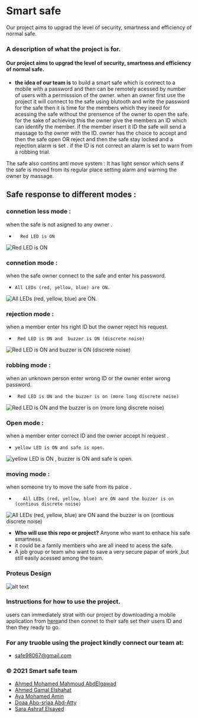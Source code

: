 ﻿

# Smart safe 


Our project aims to upgrad the level of security, smartness and efficiency of normal safe.

### A description of what the project is for.


 #### Our project aims to upgrad the level of security, smartness and efficiency of normal safe.
 
* **the idea of our team is** to build a smart safe which is connect to a mobile with a password and then 
can be remotely acessed by number of users with a permisssion of the owner. 
when an owner first use the project it will connect to the safe using blutooth and write the password for the safe 
then it is time for the members which they ineed for acessing the safe without the prensence of the owner to open the safe.
for the sake of  achieving this the owner give the members an ID which can identify the member. 
if the member insert it ID the safe will send a massage to the owner with the ID. 
owner has the choice to accept and then the safe open 
OR reject and then the safe stay locked and a rejection alarm is set . 
if the ID is not correct an alarm is set to warn from a robbing trial.  

The safe also contins anti move system :
     It has light sensor which sens if the safe is moved from its regular place setting alarm and warning the owner by massage.
  
  ## Safe response to different modes :
 ### connetion less mode :
 when the safe is not asigned to any owner . 
 -       Red LED is ON
 ![Red LED is ON](https://github.com/AhmedAbdElGawad209/Smart-safe-team-7-/blob/master/connection%20less%20mode.jpg)
         
  ### connetion mode :
  when the safe owner connect to the safe and enter his password. 
  -     All LEDs (red, yellow, blue) are ON.
 ![All LEDs (red, yellow, blue) are ON.](https://github.com/AhmedAbdElGawad209/Smart-safe-team-7-/blob/master/connection%20mode.jpg)
 ### rejection mode  :
 when a member enter his right ID but the owner reject his request. 
  -      Red LED is ON and  buzzer is ON (discrete noise) 
 ![Red LED is ON and  buzzer is ON (discrete noise) ](https://github.com/AhmedAbdElGawad209/Smart-safe-team-7-/blob/master/rejection%20mode.jpg)
 ### robbing mode  :
 when an unknown person enter wrong ID or the owner enter wrong password. 
  -      Red LED is ON and the buzzer is on (more long discrete noise) 
 ![Red LED is ON and the buzzer is on (more long discrete noise)](https://github.com/AhmedAbdElGawad209/Smart-safe-team-7-/blob/master/connection%20less%20mode.jpg)
 ### Open mode :
  when a member enter correct ID and the owner accept hi request . 
  -     yellow LED is ON and safe is open. 
 ![yellow LED is ON , buzzer is ON and safe is open. ](https://github.com/AhmedAbdElGawad209/Smart-safe-team-7-/blob/master/rightID%26%20allowance.jpg)
 ### moving mode  :
 when someone try to move the safe from its palce  . 
 -        All LEDs (red, yellow, blue) are ON aand the buzzer is on (contious discrete noise)
 ![ All LEDs (red, yellow, blue) are ON aand the buzzer is on (contious discrete noise)](https://github.com/AhmedAbdElGawad209/Smart-safe-team-7-/blob/master/moving.jpg)
 
  
        
  
* **Who will use this repo or project?** Anyone who want to enhace his safe smartness.
* it could be a family members who are all ineed to acess the safe.
* A job group or team who want to save a very secure papar of work ,but still easily acessed among the team.     

### Proteus Design 
![alt text](https://github.com/AhmedAbdElGawad209/Smart-safe-team-7-/blob/master/proteus%20Design.jpg
)

### Instructions for how to  use the project.

users can immediately strat with our project by downloading a mobile application from  [here](https://play.google.com/store/apps/details?id=project.bluetoothterminal&hl=ar&gl=US)and 
then connet to their safe set their users ID and then they ready to go.







### For any truoble using the project kindly connect our team at:
- safe98067@gmail.com


###  © 2021 Smart safe team 

- [ِAhmed Mohamed Mahmoud AbdElgawad](https://github.com/AhmedAbdElGawad209)
- [Ahmed Gamal Elshahat](https://github.com/22)
- [Aya Mohamed Amin](https://github.com/Aya292Muhammed)
- [Doaa Abo-sriaa Abd-Atty](https://github.com/doaaabusriaa)
- [Sara Ashraf Elsayed](https://github.com/sara-ashraf2022)
